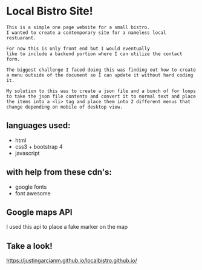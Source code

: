 # Local Bistro Site!
    This is a simple one page website for a small bistro.
    I wanted to create a contemporary site for a nameless local restuarant.

    For now this is only front end but I would eventually
    like to include a backend portion where I can utilize the contact form.

    The biggest challenge I faced doing this was finding out how to create a menu outside of the document so I can update it without hard coding it.

    My solution to this was to create a json file and a bunch of for loops to take the json file contents and convert it to normal text and place the items into a <li> tag and place them into 2 different menus that change depending on mobile of desktop view.

## languages used:
* html
* css3 + bootstrap 4
* javascript
## with help from these cdn's:
* google fonts
* font awesome

## Google maps API
I used this api to place a fake marker on the map

## Take a look!
https://justingarcianm.github.io/localbistro.github.io/